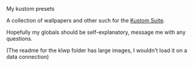 My kustom presets

A collection of wallpapers and other such for the [Kustom Suite](https://kustom.rocks/).

Hopefully my globals should be self-explanatory, message me with any questions.

(The readme for the klwp folder has large images, I wouldn't load it on a data connection)
